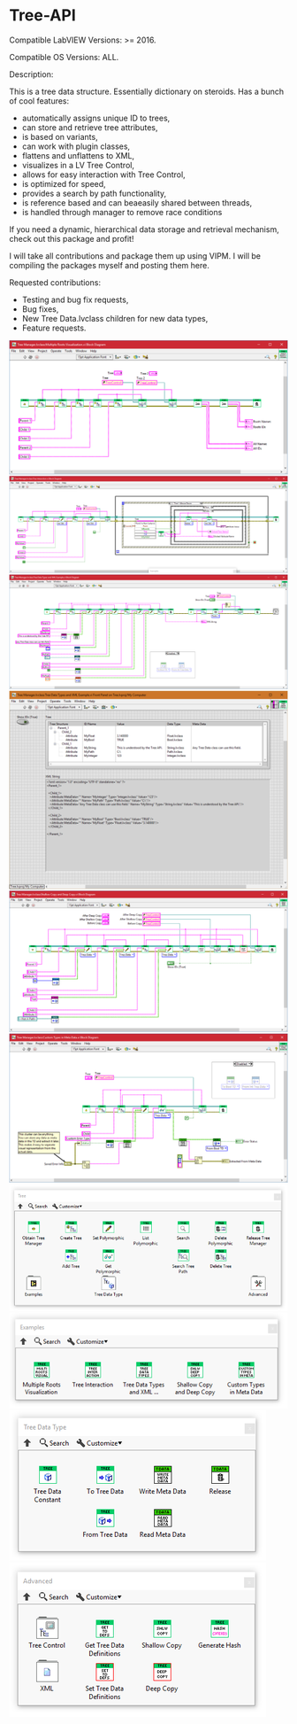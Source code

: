 # Tree-API

Compatible LabVIEW Versions: >= 2016.

Compatible OS Versions: ALL.

Description:

This is a tree data structure. Essentially dictionary on steroids. Has a bunch of cool features:

- automatically assigns unique ID to trees,
- can store and retrieve tree attributes,
- is based on variants,
- can work with plugin classes,
- flattens and unflattens to XML,
- visualizes in a LV Tree Control,
- allows for easy interaction with Tree Control,
- is optimized for speed,
- provides a search by path functionality,
- is reference based and can beaeasily shared between threads,
- is handled through manager to remove race conditions

If you need a dynamic, hierarchical data storage and retrieval mechanism, check out this package and profit!

I will take all contributions and package them up using VIPM. I will be compiling the packages myself and posting them here.

Requested contributions:
- Testing and bug fix requests,
- Bug fixes,
- New Tree Data.lvclass children for new data types,
- Feature requests.

![Alt text](/Images/Example0.png?raw=true "Multiple Roots Visualization")
![Alt text](/Images/Example1.png?raw=true "Tree Interaction")
![Alt text](/Images/Example2.png?raw=true "Tree Data Types and XML Example")
![Alt text](/Images/VI0.png?raw=true "Tree Data Types and XML Example Results")
![Alt text](/Images/Example3.png?raw=true "Shallow Copy and Deep Copy")
![Alt text](/Images/Example4.png?raw=true "Custom Types in Meta Data")
![Alt text](/Images/Menu0.png?raw=true "Tree API")
![Alt text](/Images/Menu1.png?raw=true "Examples palette")
![Alt text](/Images/Menu2.png?raw=true "Tree Data palette")
![Alt text](/Images/Menu4.png?raw=true "Advanced palette")



